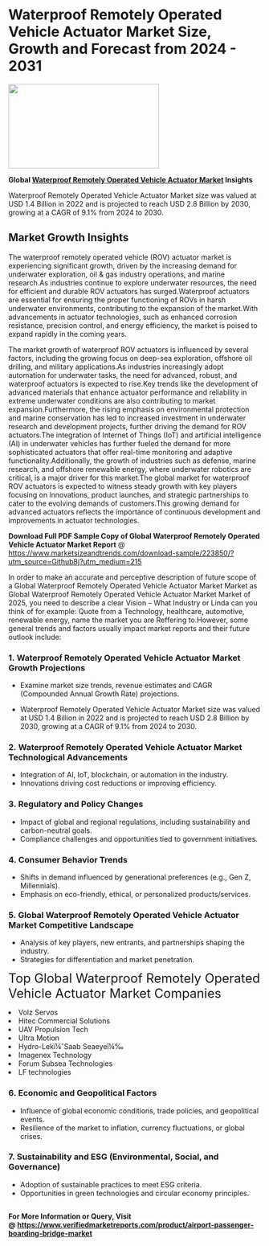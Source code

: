 <H1>Waterproof Remotely Operated Vehicle Actuator Market Size, Growth and Forecast from 2024 - 2031</H1><img class="aligncenter size-medium wp-image-584254" src="https://thirdeyenews.in/wp-content/uploads/2024/09/Global-Market-Research-300x168.jpeg" alt="" width="300" height="168" /><p><strong>Global&nbsp;<a href="https://www.marketsizeandtrends.com/download-sample/223850/?utm_source=Github8j?utm_medium=215">Waterproof Remotely Operated Vehicle Actuator Market</a> Insights</strong></p><p>Waterproof Remotely Operated Vehicle Actuator Market size was valued at USD 1.4 Billion in 2022 and is projected to reach USD 2.8 Billion by 2030, growing at a CAGR of 9.1% from 2024 to 2030.</p><p><h2>Market Growth Insights</h2> <p>The waterproof remotely operated vehicle (ROV) actuator market is experiencing significant growth, driven by the increasing demand for underwater exploration, oil & gas industry operations, and marine research.As industries continue to explore underwater resources, the need for efficient and durable ROV actuators has surged.Waterproof actuators are essential for ensuring the proper functioning of ROVs in harsh underwater environments, contributing to the expansion of the market.With advancements in actuator technologies, such as enhanced corrosion resistance, precision control, and energy efficiency, the market is poised to expand rapidly in the coming years.</p> <p>The market growth of waterproof ROV actuators is influenced by several factors, including the growing focus on deep-sea exploration, offshore oil drilling, and military applications.As industries increasingly adopt automation for underwater tasks, the need for advanced, robust, and waterproof actuators is expected to rise.Key trends like the development of advanced materials that enhance actuator performance and reliability in extreme underwater conditions are also contributing to market expansion.Furthermore, the rising emphasis on environmental protection and marine conservation has led to increased investment in underwater research and development projects, further driving the demand for ROV actuators.The integration of Internet of Things (IoT) and artificial intelligence (AI) in underwater vehicles has further fueled the demand for more sophisticated actuators that offer real-time monitoring and adaptive functionality.Additionally, the growth of industries such as defense, marine research, and offshore renewable energy, where underwater robotics are critical, is a major driver for this market.The global market for waterproof ROV actuators is expected to witness steady growth with key players focusing on innovations, product launches, and strategic partnerships to cater to the evolving demands of customers.This growing demand for advanced actuators reflects the importance of continuous development and improvements in actuator technologies.<p><span class=""><strong>Download Full PDF Sample Copy of Global Waterproof Remotely Operated Vehicle Actuator Market Report</strong> @ <a href="https://www.marketsizeandtrends.com/download-sample/223850/?utm_source=Github8j?utm_medium=215" target="_blank">https://www.marketsizeandtrends.com/download-sample/223850/?utm_source=Github8j?utm_medium=215</a></span></p><p>In order to make an accurate and perceptive description of future scope of a Global&nbsp;Waterproof Remotely Operated Vehicle Actuator Market Market as Global&nbsp;Waterproof Remotely Operated Vehicle Actuator Market Market of 2025, you need to describe a clear Vision &ndash; What Industry or Linda can you think of for example: Quote from a Technology, healthcare, automotive, renewable energy, name the market you are Reffering to.However, some general trends and factors usually impact market reports and their future outlook include:</p><h3>1.&nbsp;<strong>Waterproof Remotely Operated Vehicle Actuator Market Growth Projections</strong></h3><ul><li>Examine market size trends, revenue estimates and CAGR (Compounded Annual Growth Rate) projections.</li><li><p>Waterproof Remotely Operated Vehicle Actuator Market size was valued at USD 1.4 Billion in 2022 and is projected to reach USD 2.8 Billion by 2030, growing at a CAGR of 9.1% from 2024 to 2030.</p></li></ul><h3>2.&nbsp;<strong>Waterproof Remotely Operated Vehicle Actuator Market Technological Advancements</strong></h3><ul><li>Integration of AI, IoT, blockchain, or automation in the industry.</li><li>Innovations driving cost reductions or improving efficiency.</li></ul><h3>3.&nbsp;<strong>Regulatory and Policy Changes</strong></h3><ul><li>Impact of global and regional regulations, including sustainability and carbon-neutral goals.</li><li>Compliance challenges and opportunities tied to government initiatives.</li></ul><h3>4.&nbsp;<strong>Consumer Behavior Trends</strong></h3><ul><li>Shifts in demand influenced by generational preferences (e.g., Gen Z, Millennials).</li><li>Emphasis on eco-friendly, ethical, or personalized products/services.</li></ul><h3>5.&nbsp;<strong>Global Waterproof Remotely Operated Vehicle Actuator Market Competitive Landscape</strong></h3><ul><li>Analysis of key players, new entrants, and partnerships shaping the industry.</li><li>Strategies for differentiation and market penetration.</li></ul><p data-pm-slice="1 1 []"><span style="color: inherit; font-family: inherit; font-size: 25px;">Top Global Waterproof Remotely Operated Vehicle Actuator Market Companies</span></p><div class="" data-test-id=""><p><li>Volz Servos</li><li> Hitec Commercial Solutions</li><li> UAV Propulsion Tech</li><li> Ultra Motion</li><li> Hydro-Lekï¼ˆSaab Seaeyeï¼‰</li><li> Imagenex Technology</li><li> Forum Subsea Technologies</li><li> LF technologies</li></p></div><h3>6.&nbsp;<strong>Economic and Geopolitical Factors</strong></h3><ul><li>Influence of global economic conditions, trade policies, and geopolitical events.</li><li>Resilience of the market to inflation, currency fluctuations, or global crises.</li></ul><h3>7.&nbsp;<strong>Sustainability and ESG (Environmental, Social, and Governance)</strong></h3><ul><li>Adoption of sustainable practices to meet ESG criteria.</li><li>Opportunities in green technologies and circular economy principles.</li></ul><h2><strong style="font-size: 14px;">For More Information or Query, Visit @&nbsp;</strong><a style="background-color: #ffffff; font-size: 14px;" href="https://www.marketsizeandtrends.com/report/waterproof-remotely-operated-vehicle-actuator-market/" target="_blank">https://www.verifiedmarketreports.com/product/airport-passenger-boarding-bridge-market</a></h2>